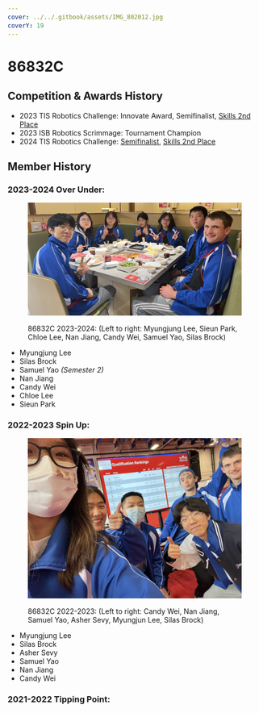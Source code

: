 ```yaml
---
cover: ../../.gitbook/assets/IMG_802012.jpg
coverY: 19
---
```


# 86832C

## Competition & Awards History

* 2023 TIS Robotics Challenge: Innovate Award, Semifinalist, [Skills 2nd Place](https://www.robotevents.com/robot-competitions/vex-robotics-competition/RE-VRC-23-1174.html#results-)
* 2023 ISB Robotics Scrimmage: Tournament Champion
* 2024 TIS Robotics Challenge: [Semifinalist](https://www.robotevents.com/robot-competitions/vex-robotics-competition/RE-VRC-23-2772.html#results-), [Skills 2nd Place](https://www.robotevents.com/robot-competitions/vex-robotics-competition/RE-VRC-23-2772.html#results-)

## Member History

### 2023-2024 Over Under:

<figure><img src="../../.gitbook/assets/1DE3B159-88B7-4E4F-BB7A-E98F7014E523.jpeg" alt=""><figcaption><p>86832C 2023-2024: (Left to right: Myungjung Lee, Sieun Park, Chloe Lee, Nan Jiang, Candy Wei, Samuel Yao, Silas Brock)</p></figcaption></figure>

* Myungjung Lee
* Silas Brock
* Samuel Yao _(Semester 2)_
* Nan Jiang
* Candy Wei
* Chloe Lee
* Sieun Park

### 2022-2023 Spin Up:

<figure><img src="../../.gitbook/assets/WechatIMG15379 2.jpeg" alt=""><figcaption><p>86832C 2022-2023: (Left to right: Candy Wei, Nan Jiang, Samuel Yao, Asher Sevy, Myungjun Lee, Silas Brock)</p></figcaption></figure>

* Myungjung Lee
* Silas Brock
* Asher Sevy
* Samuel Yao
* Nan Jiang
* Candy Wei

### 2021-2022 Tipping Point:

